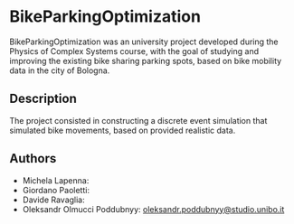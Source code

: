 # BikeParkingOptimization

BikeParkingOptimization was an university project developed during the Physics of Complex Systems course, 
with the goal of studying and improving the existing bike sharing parking spots, 
based on bike mobility data in the city of Bologna.

## Description
The project consisted in constructing a discrete event simulation that simulated bike movements, 
based on provided realistic data.

## Authors

- Michela Lapenna:
- Giordano Paoletti:
- Davide Ravaglia:
- Oleksandr Olmucci Poddubnyy: oleksandr.poddubnyy@studio.unibo.it
